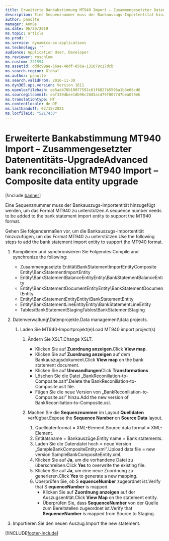 ```yaml
---
title: Erweiterte Bankabstimmung MT940 Import – Zusammengesetzter Datenentitäts-Upgrade
description: Eine Sequenznummer muss der Bankauszugs-Importentität hinzugefügt werden, um das Format MT940 zu unterstützen.
author: panolte
manager: AnnBe
ms.date: 06/20/2019
ms.topic: article
ms.prod: ''
ms.service: dynamics-ax-applications
ms.technology: ''
audience: Application User, Developer
ms.reviewer: roschlom
ms.custom: 221594
ms.assetid: dddc99ae-56ae-48df-856a-131079c17dcb
ms.search.region: Global
ms.author: panolte
ms.search.validFrom: 2016-11-30
ms.dyn365.ops.version: Version 1611
ms.openlocfilehash: ee5ad476b10077592c61f6827b5596a1b3e66cd6
ms.sourcegitcommit: eaf330dbee1db96c20d5ac479f007747bea079eb
ms.translationtype: HT
ms.contentlocale: de-DE
ms.lasthandoff: 02/15/2021
ms.locfileid: "5217433"
---
```

# <a name="advanced-bank-reconciliation-mt940-import--composite-data-entity-upgrade"></a><span data-ttu-id="80224-103">Erweiterte Bankabstimmung MT940 Import – Zusammengesetzter Datenentitäts-Upgrade</span><span class="sxs-lookup"><span data-stu-id="80224-103">Advanced bank reconciliation MT940 Import – Composite data entity upgrade</span></span>

[!include [banner](../includes/banner.md)]

<span data-ttu-id="80224-104">Eine Sequenznummer muss der Bankauszugs-Importentität hinzugefügt werden, um das Format MT940 zu unterstützen.</span><span class="sxs-lookup"><span data-stu-id="80224-104">A sequence number needs to be added to the bank statement import entity to support the MT940 format.</span></span> 

<span data-ttu-id="80224-105">Gehen Sie folgendermaßen vor, um die Bankauszugs-Importentität hinzuzufügen, um das Format MT940 zu unterstützen.</span><span class="sxs-lookup"><span data-stu-id="80224-105">Use the following steps to add the bank statement import entity to support the MT940 format.</span></span>

1.  <span data-ttu-id="80224-106">Kompilieren und synchronisieren Sie Folgendes:</span><span class="sxs-lookup"><span data-stu-id="80224-106">Compile and synchronize the following:</span></span>
    -   <span data-ttu-id="80224-107">Zusammengesetzte Entität\\BankStatementImportEntity</span><span class="sxs-lookup"><span data-stu-id="80224-107">Composite Entity\\BankStatementImportEntity</span></span>
    -   <span data-ttu-id="80224-108">Entity\\BankStatementBalanceEntity</span><span class="sxs-lookup"><span data-stu-id="80224-108">Entity\\BankStatementBalanceEntity</span></span>
    -   <span data-ttu-id="80224-109">Entity\\BankStatementDocumentEntity</span><span class="sxs-lookup"><span data-stu-id="80224-109">Entity\\BankStatementDocumentEntity</span></span>
    -   <span data-ttu-id="80224-110">Entity\\BankStatementEntity</span><span class="sxs-lookup"><span data-stu-id="80224-110">Entity\\BankStatementEntity</span></span>
    -   <span data-ttu-id="80224-111">Entity\\BankStatementLineEntity</span><span class="sxs-lookup"><span data-stu-id="80224-111">Entity\\BankStatementLineEntity</span></span>
    -   <span data-ttu-id="80224-112">Tables\\BankStatementStaging</span><span class="sxs-lookup"><span data-stu-id="80224-112">Tables\\BankStatementStaging</span></span>

2.  <span data-ttu-id="80224-113">Datenverwaltung\\Datenprojekte.</span><span class="sxs-lookup"><span data-stu-id="80224-113">Data management\\data projects.</span></span>
    1.  <span data-ttu-id="80224-114">Laden Sie MT940-Importprojekt(e)</span><span class="sxs-lookup"><span data-stu-id="80224-114">Load MT940 import project(s)</span></span>
        1.  <span data-ttu-id="80224-115">Ändern Sie XSLT.</span><span class="sxs-lookup"><span data-stu-id="80224-115">Change XSLT.</span></span>
            -   <span data-ttu-id="80224-116">Klicken Sie auf **Zuordnung anzeigen**.</span><span class="sxs-lookup"><span data-stu-id="80224-116">Click **View map**.</span></span>
            -   <span data-ttu-id="80224-117">Klicken Sie auf **Zuordnung anzeigen** auf dem Bankauszugsdokument.</span><span class="sxs-lookup"><span data-stu-id="80224-117">Click **View map** on the bank statement document.</span></span>
            -   <span data-ttu-id="80224-118">Klicken Sie auf **Umwandlungen**</span><span class="sxs-lookup"><span data-stu-id="80224-118">Click **Transformations**</span></span>
            -   <span data-ttu-id="80224-119">Löschen Sie die Datei „BankReconiliation-to-Composite.xslt”.</span><span class="sxs-lookup"><span data-stu-id="80224-119">Delete the BankReconiliation-to-Composite.xslt file.</span></span>
            -   <span data-ttu-id="80224-120">Fügen Sie die neue Version von „BankReconiliation-to-Composite.xsl” hinzu.</span><span class="sxs-lookup"><span data-stu-id="80224-120">Add the new version of BankReconiliation-to-Composite.xsl.</span></span>

        2.  <span data-ttu-id="80224-121">Machen Sie die **Sequenznummer** im Layout **Quelldaten** verfügbar.</span><span class="sxs-lookup"><span data-stu-id="80224-121">Expose the **Sequence Number** on **Source Data** layout.</span></span>
            1.  <span data-ttu-id="80224-122">Quelldatenformat = XML-Element.</span><span class="sxs-lookup"><span data-stu-id="80224-122">Source data format = XML-Element.</span></span>
            2.  <span data-ttu-id="80224-123">Entitätsname = Bankauszüge.</span><span class="sxs-lookup"><span data-stu-id="80224-123">Entity name = Bank statements.</span></span>
            3.  <span data-ttu-id="80224-124">Laden Sie die Datendatei hoch = neue Version „SampleBankCompositeEntity.xml”.</span><span class="sxs-lookup"><span data-stu-id="80224-124">Upload data file = new version SampleBankCompositeEntity.xml.</span></span>
            4.  <span data-ttu-id="80224-125">Klicken Sie auf **Ja**, um die vorhandene Datei zu überschreiben.</span><span class="sxs-lookup"><span data-stu-id="80224-125">Click **Yes** to overwrite the existing file.</span></span>
            5.  <span data-ttu-id="80224-126">Klicken Sie auf **Ja**, um eine neue Zuordnung zu generieren.</span><span class="sxs-lookup"><span data-stu-id="80224-126">Click **Yes** to generate a new mapping.</span></span>
            6.  <span data-ttu-id="80224-127">Überprüfen Sie, ob S **equenceNumber** zugeordnet ist.</span><span class="sxs-lookup"><span data-stu-id="80224-127">Verify that S **equenceNumber** is mapped.</span></span>
                -   <span data-ttu-id="80224-128">Klicken Sie auf **Zuordnung anzeigen** auf der Auszugsentität.</span><span class="sxs-lookup"><span data-stu-id="80224-128">Click **View Map** on the statement entity.</span></span>
                -   <span data-ttu-id="80224-129">Überprüfen Sie, dass **SequenceNumber** von der Quelle zum Bereitstellen zugeordnet ist.</span><span class="sxs-lookup"><span data-stu-id="80224-129">Verify that **SequenceNumber** is mapped from Source to Staging.</span></span>

3.  <span data-ttu-id="80224-130">Importieren Sie den neuen Auszug.</span><span class="sxs-lookup"><span data-stu-id="80224-130">Import the new statement.</span></span>






[!INCLUDE[footer-include](../../includes/footer-banner.md)]